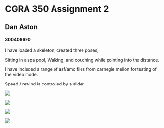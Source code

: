 # CGRA 350 Assignment 2
## Dan Aston

#### 300406690

I have loaded a skeleton, created three poses,

Sitting in a spa pool, Walking, and couching while pointing into the distance.

I have included a range of asf/amc files from carnegie mellon for testing of the video mode.

Speed / rewind  is controlled by a slider.

![](/home/shelly/local/CGRA350/a2-local/priman.jpeg.png)

![](/home/shelly/local/CGRA350/a2-local/walking.jpeg.png)

![](/home/shelly/local/CGRA350/a2-local/sitting-in-spa-pool.jpeg.png)

![](/home/shelly/local/CGRA350/a2-local/point.jpeg.png)